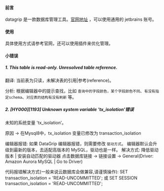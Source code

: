 #### 前言

datagrip 是一款数据库管理工具。[官网地址](https://www.jetbrains.com/datagrip/) ，可以使用通用的 jetbrains 账号。

#### 使用

具体使用方式请参考官网，还可以使用插件来优化管理。

#### 小错误

##### 1. This table is read-only. Unresolved table reference.

翻译: 当前表为只读，未解决表的引用|参考(reference)。

分析: 根据编辑器中的提示查找，比如 `查询中的字段颜色，某个字段颜色不同`、`有没有指定schema`、`对应表的结构有没有刷新` 等。

##### 2. [HY000][1193] Unknown system variable 'tx_isolation’错误

未知的系统变量 'tx_isolation’。

原因 -> 在Mysql8中，tx_isolation 变量已修改为 transaction_isolation

编辑器报错:
    如果 DataGrip 编辑器报错，则需要修改 `驱动方式`。
    编辑器默认会升级到最新的版本，去适配高版本的 MySQL，驱动也是一样。
    解决方式:
        降低驱动版本 | 安装自动匹配的驱动器
        点击数据库链接 -> 链接设置 -> General(Driver: Amazon Aurora MySQL | Go to Driver)

代码报错解决方式(一般来说云数据库会做兼容,请谨慎操作):
    SET transaction_isolation = 'READ-UNCOMMITTED';
        或
    SET SESSION transaction_isolation = 'READ-UNCOMMITTED';
